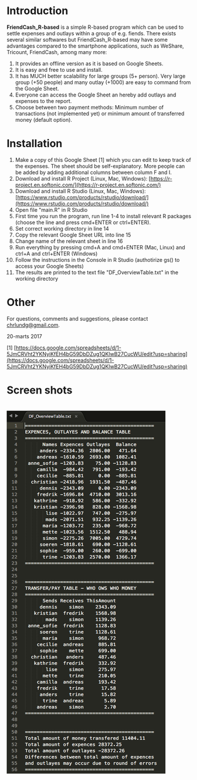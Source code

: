# Introduction

**FriendCash\_R-based** is a simple R-based program which can be used to settle expenses and outlays within a group of e.g. fiends. There exists several similar softwares but FriendCash\_R-based may have some advantages compared to the smartphone applications, such as WeShare, Tricount, FriendCash, among many more:

1. It provides an offline version as it is based on Google Sheets.
2. It is easy and free to use and install.
3. It has MUCH better scalability for large groups (5+ person). Very large group (+50 people) and many outlay (+1000) are easy to command from the Google Sheet.
4. Everyone can access the Google Sheet an hereby add outlays and expenses to the report.
5. Choose between two payment methods: Minimum number of transactions (not implemented yet) or minimum amount of transferred money (default option).

# Installation

1. Make a copy of this Google Sheet [1] which you can edit to keep track of the expenses. The sheet should be self-explanatory. More people can be added by adding additional columns between column F and I.
2. Download and install R Project (Linux, Mac, Windows):  [https://r-project.en.softonic.com/](https://r-project.en.softonic.com/)
3. Download and install R Studio (Linux, Mac, Windows):  [https://www.rstudio.com/products/rstudio/download/](https://www.rstudio.com/products/rstudio/download/)
4. Open file &quot;main.R&quot; in R Studio
5. First time you run the program, run line 1-4 to install relevant R packages (choose the line and press cmd+ENTER or ctrl+ENTER).
6. Set correct working directory in line 14
7. Copy the relevant Google Sheet URL into line 15
8. Change name of the relevant sheet in line 16
9. Run everything by pressing cmd+A and cmd+ENTER (Mac, Linux) and ctrl+A and ctrl+ENTER (Windows)
10. Follow the instructions in the Console in R Studio (authotirize gs() to access your Google Sheets)
11. The results are printed to the text file &quot;DF\_OverviewTable.txt&quot; in the working directory

# Other

For questions, comments and suggestions, please contact  [chrlundg@gmail.com](mailto:chrlundg@gmail.com).

20-marts 2017

[1]  [https://docs.google.com/spreadsheets/d/1-5JmCRVht2YKNyiKfEH4bG59DbDZug1QKIwB27CucWU/edit?usp=sharing](https://docs.google.com/spreadsheets/d/1-5JmCRVht2YKNyiKfEH4bG59DbDZug1QKIwB27CucWU/edit?usp=sharing)

# Screen shots

#
![alt tag](https://github.com/chrlundg/FriendCash_R-based/blob/master/screenshot.png)